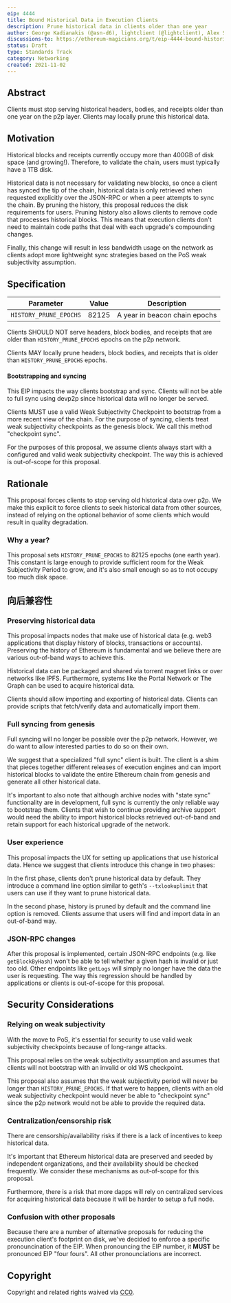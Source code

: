 ```yaml
---
eip: 4444
title: Bound Historical Data in Execution Clients
description: Prune historical data in clients older than one year
author: George Kadianakis (@asn-d6), lightclient (@lightclient), Alex Stokes (@ralexstokes)
discussions-to: https://ethereum-magicians.org/t/eip-4444-bound-historical-data-in-execution-clients/7450
status: Draft
type: Standards Track
category: Networking
created: 2021-11-02
---
```


## Abstract

Clients must stop serving historical headers, bodies, and receipts older than one year on the p2p layer. Clients may locally prune this historical data.

## Motivation

Historical blocks and receipts currently occupy more than 400GB of disk space (and growing!). Therefore, to validate the chain, users must typically have a 1TB disk.

Historical data is not necessary for validating new blocks, so once a client has synced the tip of the chain, historical data is only retrieved when requested explicitly over the JSON-RPC or when a peer attempts to sync the chain. By pruning the history, this proposal reduces the disk requirements for users. Pruning history also allows clients to remove code that processes historical blocks. This means that execution clients don't need to maintain code paths that deal with each upgrade's compounding changes.

Finally, this change will result in less bandwidth usage on the network as clients adopt more lightweight sync strategies based on the PoS weak subjectivity assumption.

## Specification

| Parameter              | Value | Description                   |
| ---------------------- | ----- | ----------------------------- |
| `HISTORY_PRUNE_EPOCHS` | 82125 | A year in beacon chain epochs |

Clients SHOULD NOT serve headers, block bodies, and receipts that are older than `HISTORY_PRUNE_EPOCHS` epochs on the p2p network.

Clients MAY locally prune headers, block bodies, and receipts that is older than `HISTORY_PRUNE_EPOCHS` epochs.

#### Bootstrapping and syncing

This EIP impacts the way clients bootstrap and sync. Clients will not be able to full sync using devp2p since historical data will no longer be served.

Clients MUST use a valid Weak Subjectivity Checkpoint to bootstrap from a more recent view of the chain. For the purpose of syncing, clients treat weak subjectivity checkpoints as the genesis block. We call this method "checkpoint sync".

For the purposes of this proposal, we assume clients always start with a configured and valid weak subjectivity checkpoint. The way this is achieved is out-of-scope for this proposal.

## Rationale

This proposal forces clients to stop serving old historical data over p2p. We make this explicit to force clients to seek historical data from other sources, instead of relying on the optional behavior of some clients which would result in quality degradation.

### Why a year?

This proposal sets `HISTORY_PRUNE_EPOCHS` to 82125 epochs (one earth year). This constant is large enough to provide sufficient room for the Weak Subjectivity Period to grow, and it's also small enough so as to not occupy too much disk space.

## 向后兼容性

### Preserving historical data

This proposal impacts nodes that make use of historical data (e.g. web3 applications that display history of blocks, transactions or accounts). Preserving the history of Ethereum is fundamental and we believe there are various out-of-band ways to achieve this.

Historical data can be packaged and shared via torrent magnet links or over networks like IPFS. Furthermore, systems like the Portal Network or The Graph can be used to acquire historical data.

Clients should allow importing and exporting of historical data. Clients can provide scripts that fetch/verify data and automatically import them.

### Full syncing from genesis

Full syncing will no longer be possible over the p2p network. However, we do want to allow interested parties to do so on their own.

We suggest that a specialized "full sync" client is built. The client is a shim that pieces together different releases of execution engines and can import historical blocks to validate the entire Ethereum chain from genesis and generate all other historical data.

It's important to also note that although archive nodes with "state sync" functionality are in development, full sync is currently the only reliable way to bootstrap them. Clients that wish to continue providing archive support would need the ability to import historical blocks retrieved out-of-band and retain support for each historical upgrade of the network.

### User experience

This proposal impacts the UX for setting up applications that use historical data. Hence we suggest that clients introduce this change in two phases:

In the first phase, clients don't prune historical data by default. They introduce a command line option similar to geth's `--txlookuplimit` that users can use if they want to prune historical data.

In the second phase, history is pruned by default and the command line option is removed. Clients assume that users will find and import data in an out-of-band way.

### JSON-RPC changes

After this proposal is implemented, certain JSON-RPC endpoints (e.g. like `getBlockByHash`) won't be able to tell whether a given hash is invalid or just too old. Other endpoints like `getLogs` will simply no longer have the data the user is requesting. The way this regression should be handled by applications or clients is out-of-scope for this proposal.

## Security Considerations

### Relying on weak subjectivity

With the move to PoS, it's essential for security to use valid weak subjectivity checkpoints because of long-range attacks.

This proposal relies on the weak subjectivity assumption and assumes that clients will not bootstrap with an invalid or old WS checkpoint.

This proposal also assumes that the weak subjectivity period will never be longer than `HISTORY_PRUNE_EPOCHS`. If that were to happen, clients with an old weak subjectivity checkpoint would never be able to "checkpoint sync" since the p2p network would not be able to provide the required data.

### Centralization/censorship risk

There are censorship/availability risks if there is a lack of incentives to keep historical data.

It's important that Ethereum historical data are preserved and seeded by independent organizations, and their availability should be checked frequently. We consider these mechanisms as out-of-scope for this proposal.

Furthermore, there is a risk that more dapps will rely on centralized services for acquiring historical data because it will be harder to setup a full node.

### Confusion with other proposals

Because there are a number of alternative proposals for reducing the execution client's footprint on disk, we've decided to enforce a specific pronouncination of the EIP. When pronouncing the EIP number, it **MUST** be pronounced EIP "four fours". All other pronounciations are incorrect.

## Copyright
Copyright and related rights waived via [CC0](../LICENSE.md).

